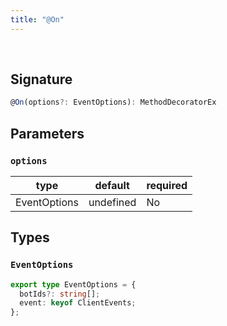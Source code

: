 ```yaml
---
title: "@On"
---
```


<br/>

## Signature

```ts
@On(options?: EventOptions): MethodDecoratorEx 
```

## Parameters

### `options`

| type      | default | required |
| --------- | ------- | -------- |
| EventOptions | undefined     | No      |

## Types

### `EventOptions`

```ts
export type EventOptions = {
  botIds?: string[];
  event: keyof ClientEvents;
};
```